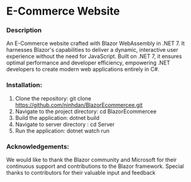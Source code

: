 # E-Commerce Website
### Description
An E-Commerce website crafted with Blazor WebAssembly in .NET 7. It harnesses Blazor's capabilities to deliver a dynamic, interactive user experience without the need for JavaScript. Built on .NET 7, it ensures optimal performance and developer efficiency, empowering .NET developers to create modern web applications entirely in C#.
### Installation:
1. Clone the repository: git clone https://github.com/ninhdan/BlazorEcommercee.git
2. Navigate to the project directory: cd BlazorEcommercee
3. Build the application: dotnet build
4. Navigate to server directory : cd Server
5. Run the application: dotnet watch run


### Acknowledgements:
We would like to thank the Blazor community and Microsoft for their continuous support and contributions to the Blazor framework. Special thanks to contributors for their valuable input and feedback





